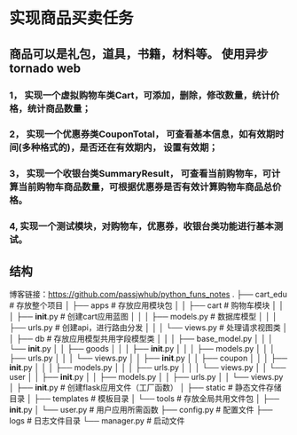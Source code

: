 
# 实现商品买卖任务
## 商品可以是礼包，道具，书籍，材料等。 使用异步tornado web 
### 1， 实现一个虚拟购物车类Cart，可添加，删除，修改数量，统计价格，统计商品数量；
### 2， 实现一个优惠券类CouponTotal， 可查看基本信息，如有效期时间(多种格式的)，是否还在有效期内， 设置有效期；
### 3， 实现一个收银台类SummaryResult， 可查看当前购物车，可计算当前购物车商品数量，可根据优惠券是否有效计算购物车商品总价格。
### 4,  实现一个测试模块，对购物车，优惠券，收银台类功能进行基本测试。


## 结构
   博客链接：https://github.com/passjwhub/python_funs_notes
    .
    ├── cart_edu  # 存放整个项目
    │   ├── apps  # 存放应用模块包
    │   │   ├── cart  # 购物车模块
    │   │   │   ├── __init__.py  # 创建cart应用蓝图
    │   │   │   ├── models.py  # 数据库模型
    │   │   │   ├── urls.py  # 创建api，进行路由分发
    │   │   │   └── views.py  # 处理请求视图类
    │   │   ├── db  # 存放应用模型共用字段模型类
    │   │   │   ├── base_model.py
    │   │   │   └── __init__.py
    │   │   ├── goods
    │   │   │   ├── __init__.py
    │   │   │   ├── models.py
    │   │   │   ├── urls.py
    │   │   │   └── views.py
    │   │   ├── __init__.py
    │   │   ├── coupon
    │   │   │   ├── __init__.py
    │   │   │   ├── models.py
    │   │   │   ├── urls.py
    │   │   │   └── views.py
    │   │   └── user
    │   │       ├── __init__.py
    │   │       ├── models.py
    │   │       ├── urls.py
    │   │       └── views.py
    │   ├── __init__.py  # 创建flask应用文件（工厂函数）
    │   ├── static  # 静态文件存储目录
    │   ├── templates  # 模板目录
    │   └── tools  # 存放全局共用文件包
    │       ├── __init__.py
    │       └──  user.py  # 用户应用所需函数
    ├── config.py  # 配置文件
    ├── logs  # 日志文件目录
    └── manager.py  # 启动文件
